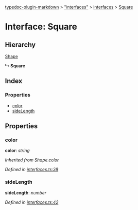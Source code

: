 [typedoc-plugin-markdown](../index.md) > ["interfaces"](../modules/_interfaces_.md) > [interfaces](../modules/_interfaces_.interfaces.md) > [Square](../interfaces/_interfaces_.interfaces.square.md)

# Interface: Square

## Hierarchy


 [Shape](../interfaces/_interfaces_.interfaces.shape.md)

**↳ Square**






## Index

### Properties

* [color](_interfaces_.interfaces.square.md#color)
* [sideLength](_interfaces_.interfaces.square.md#sidelength)



## Properties

<a id="color"></a>
###  color
**color**:  *string* 

*Inherited from [Shape](_interfaces_.interfaces.shape.md).[color](_interfaces_.interfaces.shape.md#color)*

*Defined in [interfaces.ts:38](https://github.com/tgreyuk/typedoc-plugin-markdown/blob/master/tests/src/interfaces.ts#L38)*





<a id="sidelength"></a>
###  sideLength
**sideLength**:  *number* 

*Defined in [interfaces.ts:42](https://github.com/tgreyuk/typedoc-plugin-markdown/blob/master/tests/src/interfaces.ts#L42)*







